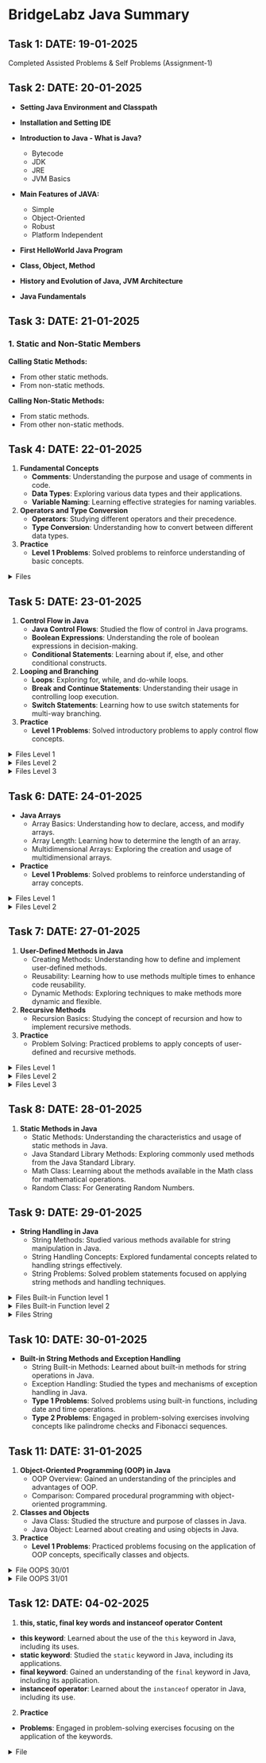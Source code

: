 # BridgeLabz Java Summary

## Task 1: DATE: 19-01-2025
Completed Assisted Problems & Self Problems (Assignment-1)

## Task 2: DATE: 20-01-2025
- **Setting Java Environment and Classpath**
- **Installation and Setting IDE**
- **Introduction to Java - What is Java?**
  - Bytecode
  - JDK
  - JRE
  - JVM Basics
- **Main Features of JAVA:**
  - Simple
  - Object-Oriented
  - Robust
  - Platform Independent
  
- **First HelloWorld Java Program**
- **Class, Object, Method**
- **History and Evolution of Java, JVM Architecture**
- **Java Fundamentals**

## Task 3: DATE: 21-01-2025  
### 1. Static and Non-Static Members  
**Calling Static Methods:**
- From other static methods.
- From non-static methods.

**Calling Non-Static Methods:**
- From static methods.
- From other non-static methods.

## Task 4: DATE: 22-01-2025
1. **Fundamental Concepts**
   - **Comments**: Understanding the purpose and usage of comments in code.
   - **Data Types**: Exploring various data types and their applications.
   - **Variable Naming**: Learning effective strategies for naming variables.
2. **Operators and Type Conversion**
   - **Operators**: Studying different operators and their precedence.
   - **Type Conversion**: Understanding how to convert between different data types.
3. **Practice**
   - **Level 1 Problems**: Solved problems to reinforce understanding of basic concepts.

<details>
<summary>Files</summary>
- AtheleteRound.java
- AvgMarks.java
- Calculator.java
- ChocolateDistribution.java
- DiscountPrice.java
- DiscountUI.java
- DistanceConversion.java
- DividePens.java
- DoubleOperation.class
- DoubleOperation.java
- EarthVolume.java
- Handshakes.java
- HarryAge.java
- HeightConversion.java
- IntOperation.class
- IntOperation.java
- KmToMiles.java
- KmToMilesUI.java
- ProfitAndLoss.java
- QuotientAndRemainder.java
- QuotientAndReminder.class
- SimpleIntrest.java
- SquareSide.java
- SwapNumbers.class
- SwapNumbers.java
- TemperatureConversion.class
- TemperatureConversion.java
- TemperatureConversionFtoC.class
- TemperatureConversionFtoC.java
- TotalIncome.class
- TotalIncome.java
- TotalPurchasePrice.java
- TravelComputation.java
- TravelComputatuion.java
- TriangleArea.java
- WeightConversion.java
</details>

## Task 5: DATE: 23-01-2025
1. **Control Flow in Java**
   - **Java Control Flows**: Studied the flow of control in Java programs.
   - **Boolean Expressions**: Understanding the role of boolean expressions in decision-making.
   - **Conditional Statements**: Learning about if, else, and other conditional constructs.
2. **Looping and Branching**
   - **Loops**: Exploring for, while, and do-while loops.
   - **Break and Continue Statements**: Understanding their usage in controlling loop execution.
   - **Switch Statements**: Learning how to use switch statements for multi-way branching.
3. **Practice**
   - **Level 1 Problems**: Solved introductory problems to apply control flow concepts.

<details>
<summary>Files Level 1</summary>
- Bonus.java
- DivisibleByFive.java
- EveOdd.java
- FactorialFor.java
- FactorialWhile.java
- LargestNumber.java
- MultiplicationTable.java
- NumberCheck.java
- RocketCountdown.java
- RocketCountdownFor.java
- SmallestNumber.java
- SpringSeason.java
- SumOfNaturalNum.java
- SumOfnNums.java
- SumOfnNumsFor.java
- SumUntilZero.java
- SumUntilZeroOrNeg.java
- VotingEligibilityCheck.java
</details>
<details>
<summary>Files Level 2</summary>
   - **Level 2 Problems**: Tackled intermediate-level problems.
     - BMI.java
     - Factors.java
     - FizzBuzz.java
     - FizzBuzzWhile.java
     - GreatestFactor.java
     - LeapYear.java
     - LeapYearSingleIf.java
     - Multiples.java
     - PowerOfNum.java
     - PrimeNum.java
     - ResultCalculator.java
     - ThreeFriends.java
</details>
<details>
<summary>Files Level 3</summary>
   - **Level 3 Problems**: Challenged with advanced problem-solving tasks.
     - AbundantNumber.java
     - ArmstrongNumber.java
     - CountDigits.java
     - DayOfWeek.java
     - HarshadNumber.java
     - SimpleCalculator.java
</details>

## Task 6: DATE: 24-01-2025
- **Java Arrays**
  - Array Basics: Understanding how to declare, access, and modify arrays.
  - Array Length: Learning how to determine the length of an array.
  - Multidimensional Arrays: Exploring the creation and usage of multidimensional arrays.
- **Practice**
  - **Level 1 Problems**: Solved problems to reinforce understanding of array concepts.

<details>
<summary>Files Level 1</summary>
- Array2DTo1D.java
- Factors.java
- FizzBuzz.java
- MeanHeight.java
- MultiplicationTable.java
- OddEveArray.java
- PositiveNegativeCheck.java
- StoreAndSum.java
- Table.java
- VotingEligibility.java
</details>
<details>
<summary>Files Level 2</summary>
   - **Level 2 Problems**: Engaged in more complex problem-solving exercises involving arrays.
     - BMI.java
     - BMI2D.java
     - BMImulti.java
     - BonusCalculation.java
     - DigitFrequency.java
     - LargestDigits.java
     - Result.java
     - Result2D.java
     - ReverseNumber.java
     - ThreeFriends.java
</details>

## Task 7: DATE: 27-01-2025
1. **User-Defined Methods in Java**
   - Creating Methods: Understanding how to define and implement user-defined methods.
   - Reusability: Learning how to use methods multiple times to enhance code reusability.
   - Dynamic Methods: Exploring techniques to make methods more dynamic and flexible.
2. **Recursive Methods**
   - Recursion Basics: Studying the concept of recursion and how to implement recursive methods.
3. **Practice**
   - Problem Solving: Practiced problems to apply concepts of user-defined and recursive methods.
<details>
<summary>Files Level 1</summary>
AthleteRun.java
ChocolateDivision.java
HandshakeCalc.java
HandshakeCalculator.java
NaturalNumberSum.java
NumberCheck.java
QuotientAndRemainder.java
SI.java
SmallestAndLargest.java
SpringSeason.java
TrigonometricFunctions.java
WindChillCalculator.java
</details>
<details>
<summary>Files Level 2</summary>
BMICalculator.java
Factors.java
LeapYearChecker.java
NumberAnalyzer.java
Quadratic.java
RandomValues.java
StudentVoteChecker.java
SumOfNaturalNumbers.java
UnitConverte.java
UnitConverter.java
UnitConvertert.java
YoungestAndTallest.java
</details>
<details>
<summary>Files Level 3</summary>
CollinearPoints.java
FootballTeam.java
MatrixOperations.java
NumberChecker.java
NumberCheckerFour.java
NumberCheckerOne.java
NumberCheckerThree.java
NumberCheckerTwo.java
OTPGEN.java
PointDistanceAndLine.java
StudentScorecard.java
calendar.java
zara.java
</details>

## Task 8: DATE: 28-01-2025
1. **Static Methods in Java**
   - Static Methods: Understanding the characteristics and usage of static methods in Java.
   - Java Standard Library Methods: Exploring commonly used methods from the Java Standard Library.
   - Math Class: Learning about the methods available in the Math class for mathematical operations.
   - Random Class: For Generating Random Numbers.

## Task 9: DATE: 29-01-2025
- **String Handling in Java**
  - String Methods: Studied various methods available for string manipulation in Java.
  - String Handling Concepts: Explored fundamental concepts related to handling strings effectively.
  - String Problems: Solved problem statements focused on applying string methods and handling techniques.
<details>
<summary>Files Built-in Function level 1</summary>
BasicCalculator.java
FactorialRecursive.java 
FibonacciSequence.java 
GCDandLCM.java 
MaximumOfThree.java 
NumberGuess.java
PalindromeChecker.java 
PrimeNumCheck.java 
TemperatureConverter.java 
</details>
<details>
<summary>Files Built-in Function level 2</summary>
DateArithimatic.java
DateComparison.java
DateFormatting.java
TimeZone.java
</details>
<details>
<summary> Files String</summary>
AnagramCheck.java
CompareString.java
CountVowelConsonant.java
LongestWord.java
MostFrequentCharacter.java
PalindromeString.java
RemoveCharacter.java
RemoveDuplicateString.java
ReplaceWord.java
ReverseString.java
SubStringOccurrences.java
ToggleCase.java
</details>

## Task 10: DATE: 30-01-2025
- **Built-in String Methods and Exception Handling**
  - String Built-in Methods: Learned about built-in methods for string operations in Java.
  - Exception Handling: Studied the types and mechanisms of exception handling in Java.
  - **Type 1 Problems**: Solved problems using built-in functions, including date and time operations.
  - **Type 2 Problems**: Engaged in problem-solving exercises involving concepts like palindrome checks and Fibonacci sequences.

## Task 11: DATE: 31-01-2025
1. **Object-Oriented Programming (OOP) in Java**
   - OOP Overview: Gained an understanding of the principles and advantages of OOP.
   - Comparison: Compared procedural programming with object-oriented programming.
2. **Classes and Objects**
   - Java Class: Studied the structure and purpose of classes in Java.
   - Java Object: Learned about creating and using objects in Java.
3. **Practice**
   - **Level 1 Problems**: Practiced problems focusing on the application of OOP concepts, specifically classes and objects.
<details>
<summary> File OOPS 30/01 </summary>
Book.java
Circle.java
Employee.java
</details>
<details>
<summary> File OOPS 31/01 </summary>
BankAccount.java
Book.java
Book1.java
Book2.java
CarRental.java
Circle.java
Course.java
Employee.java
HotelBooking.java
Person.java
Product.java
Students.java
Vehicle.java
</details>

## Task 12: DATE: 04-02-2025
 1. **this, static, final key words and instanceof operator Content**
 - **this keyword**: Learned about the use of the `this` keyword in Java, including its uses.
 - **static keyword**: Studied the `static` keyword in Java, including its applications.
 - **final keyword**: Gained an understanding of the `final` keyword in Java, including its application.
 - **instanceof operator**: Learned about the `instanceof` operator in Java, including its use.
 2. **Practice**
 - **Problems**: Engaged in problem-solving exercises focusing on the application of the keywords.
 <details>
 <summary> File</summary>
 BankAccount.java
 Book.java
 Employee.java
 Patient.java
 Product.java
 Student.java
 Vehicle.java
 </details>

 
